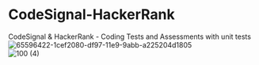 # CodeSignal-HackerRank
 CodeSignal &amp; HackerRank - Coding Tests and Assessments with unit tests <br/>
![65596422-1cef2080-df97-11e9-9abb-a225204d1805](https://user-images.githubusercontent.com/33324211/110013590-17683f00-7d22-11eb-92ce-63ec88a7fafc.png) </br>
![100 (4)](https://user-images.githubusercontent.com/33324211/110014384-07049400-7d23-11eb-8538-7402b26102fe.jpg)
